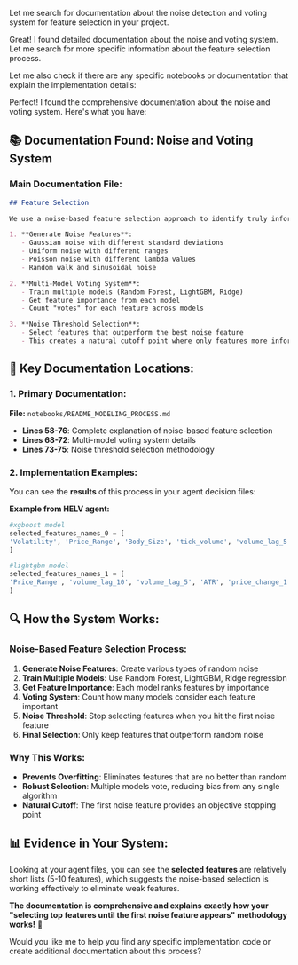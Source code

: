 Let me search for documentation about the noise detection and voting system for feature selection in your project.

Great! I found detailed documentation about the noise and voting system. Let me search for more specific information about the feature selection process.

Let me also check if there are any specific notebooks or documentation that explain the implementation details:

Perfect! I found the comprehensive documentation about the noise and voting system. Here's what you have:

## 📚 **Documentation Found: Noise and Voting System**

### **Main Documentation File:**

````markdown path=notebooks/README_MODELING_PROCESS.md mode=EXCERPT
## Feature Selection

We use a noise-based feature selection approach to identify truly informative features:

1. **Generate Noise Features**:
   - Gaussian noise with different standard deviations
   - Uniform noise with different ranges
   - Poisson noise with different lambda values
   - Random walk and sinusoidal noise

2. **Multi-Model Voting System**:
   - Train multiple models (Random Forest, LightGBM, Ridge)
   - Get feature importance from each model
   - Count "votes" for each feature across models

3. **Noise Threshold Selection**:
   - Select features that outperform the best noise feature
   - This creates a natural cutoff point where only features more informative than random noise are kept
````

## 🎯 **Key Documentation Locations:**

### **1. Primary Documentation:**
**File:** `notebooks/README_MODELING_PROCESS.md`
- **Lines 58-76**: Complete explanation of noise-based feature selection
- **Lines 68-72**: Multi-model voting system details
- **Lines 73-75**: Noise threshold selection methodology

### **2. Implementation Examples:**
You can see the **results** of this process in your agent decision files:

**Example from HELV agent:**
````python path=src/scripts/helv_decision_buy.py mode=EXCERPT
#xgboost model
selected_features_names_0 = [
'Volatility', 'Price_Range', 'Body_Size', 'tick_volume', 'volume_lag_5', 'ATR', 'price_change_1', 'Tick_Price_Impact'
]

#lightgbm model
selected_features_names_1 = [
'Price_Range', 'volume_lag_10', 'volume_lag_5', 'ATR', 'price_change_1', 'tick_volume', 'Tick_Price_Impact', 'OBV', 'Body_Size', 'Volatility'
]
````

## 🔍 **How the System Works:**

### **Noise-Based Feature Selection Process:**

1. **Generate Noise Features**: Create various types of random noise
2. **Train Multiple Models**: Use Random Forest, LightGBM, Ridge regression
3. **Get Feature Importance**: Each model ranks features by importance
4. **Voting System**: Count how many models consider each feature important
5. **Noise Threshold**: Stop selecting features when you hit the first noise feature
6. **Final Selection**: Only keep features that outperform random noise

### **Why This Works:**
- **Prevents Overfitting**: Eliminates features that are no better than random
- **Robust Selection**: Multiple models vote, reducing bias from any single algorithm
- **Natural Cutoff**: The first noise feature provides an objective stopping point

## 📊 **Evidence in Your System:**

Looking at your agent files, you can see the **selected features** are relatively short lists (5-10 features), which suggests the noise-based selection is working effectively to eliminate weak features.

**The documentation is comprehensive and explains exactly how your "selecting top features until the first noise feature appears" methodology works!** 🎯

Would you like me to help you find any specific implementation code or create additional documentation about this process?
